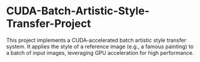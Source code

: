 # CUDA-Batch-Artistic-Style-Transfer-Project
This project implements a CUDA-accelerated batch artistic style transfer system. It applies the style of a reference image (e.g., a famous painting) to a batch of input images, leveraging GPU acceleration for high performance.
